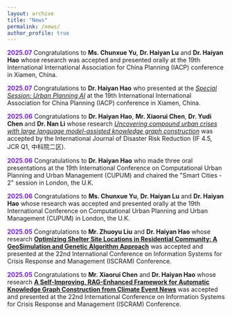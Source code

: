 ```yaml
---
layout: archive
title: "News"
permalink: /news/
author_profile: true
---
```


**<font color="7a1bf3">2025.07</font>** Congratulations to **Ms. Chunxue Yu**, **Dr. Haiyan Lu** and **Dr. Haiyan Hao** whose research was accepted and presented orally at the 19th International International Association for China Planning (IACP) conference in Xiamen, China.

**<font color="7a1bf3">2025.07</font>** Congratulations to **Dr. Haiyan Hao** who presented at the [*Special Session: Urban Planning AI*](https://mp.weixin.qq.com/s/5AAAUujGDOHbcvSrpja9aw) at the 19th International International Association for China Planning (IACP) conference in Xiamen, China.

**<font color="7a1bf3">2025.06</font>** Congratulations to **Dr. Haiyan Hao**, **Mr. Xiaorui Chen**, **Dr. Yudi Chen** and **Dr. Nan Li** whose research [*Uncovering compound urban crises with large language model-assisted knowledge graph construction*](https://www.sciencedirect.com/science/article/pii/S2212420925004935) was accepted by the International Journal of Disaster Risk Reduction (IF 4.5, JCR Q1, 中科院二区).

**<font color="7a1bf3">2025.06</font>** Congratulations to **Dr. Haiyan Hao** who made three oral presentations at the 19th International Conference on Computational Urban Planning and Urban Management (CUPUM) and chaired the "Smart Cities - 2" session in London, the U.K.

**<font color="7a1bf3">2025.06</font>** Congratulations to **Ms. Chunxue Yu**, **Dr. Haiyan Lu** and **Dr. Haiyan Hao** whose research was accepted and presented orally at the 19th International Conference on Computational Urban Planning and Urban Management (CUPUM) in London, the U.K.

**<font color="7a1bf3">2025.05</font>** Congratulations to **Mr. Zhuoyu Liu** and **Dr. Haiyan Hao** whose research [**Optimizing Shelter Site Locations in Residential Community: A GeoSimulation and Genetic Algorithm Approach**](https://ojs.iscram.org/index.php/Proceedings/article/view/153) was accepted and presented at the 22nd International Conference on Information Systems for Crisis Response and Management (ISCRAM) Conference.

**<font color="7a1bf3">2025.05</font>** Congratulations to **Mr. Xiaorui Chen** and **Dr. Haiyan Hao** whose research [**A Self-Improving, RAG-Enhanced Framework for Automatic Knowledge Graph Construction from Climate Event News**](https://ojs.iscram.org/index.php/Proceedings/article/view/154) was accepted and presented at the 22nd International Conference on Information Systems for Crisis Response and Management (ISCRAM) Conference.
